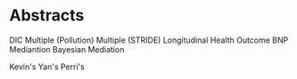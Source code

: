 # Abstracts

DIC
Multiple (Pollution)
Multiple (STRIDE)
Longitudinal
Health Outcome
BNP Mediantion
Bayesian Mediation

Kevin's
Yan's
Perri's
